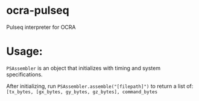 # ocra-pulseq
Pulseq interpreter for OCRA

# Usage:
`PSAssembler` is an object that initializes with timing and system specifications.

After initializing, run `PSAssembler.assemble("[filepath]")` to return a list of:
`[tx_bytes, [gx_bytes, gy_bytes, gz_bytes], command_bytes`
